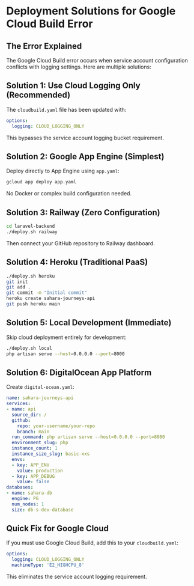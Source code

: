 # Deployment Solutions for Google Cloud Build Error

## The Error Explained
The Google Cloud Build error occurs when service account configuration conflicts with logging settings. Here are multiple solutions:

## Solution 1: Use Cloud Logging Only (Recommended)
The `cloudbuild.yaml` file has been updated with:
```yaml
options:
  logging: CLOUD_LOGGING_ONLY
```

This bypasses the service account logging bucket requirement.

## Solution 2: Google App Engine (Simplest)
Deploy directly to App Engine using `app.yaml`:
```bash
gcloud app deploy app.yaml
```

No Docker or complex build configuration needed.

## Solution 3: Railway (Zero Configuration)
```bash
cd laravel-backend
./deploy.sh railway
```

Then connect your GitHub repository to Railway dashboard.

## Solution 4: Heroku (Traditional PaaS)
```bash
./deploy.sh heroku
git init
git add .
git commit -m "Initial commit"
heroku create sahara-journeys-api
git push heroku main
```

## Solution 5: Local Development (Immediate)
Skip cloud deployment entirely for development:
```bash
./deploy.sh local
php artisan serve --host=0.0.0.0 --port=8000
```

## Solution 6: DigitalOcean App Platform
Create `digital-ocean.yaml`:
```yaml
name: sahara-journeys-api
services:
- name: api
  source_dir: /
  github:
    repo: your-username/your-repo
    branch: main
  run_command: php artisan serve --host=0.0.0.0 --port=8080
  environment_slug: php
  instance_count: 1
  instance_size_slug: basic-xxs
  envs:
  - key: APP_ENV
    value: production
  - key: APP_DEBUG
    value: false
databases:
- name: sahara-db
  engine: PG
  num_nodes: 1
  size: db-s-dev-database
```

## Quick Fix for Google Cloud
If you must use Google Cloud Build, add this to your `cloudbuild.yaml`:
```yaml
options:
  logging: CLOUD_LOGGING_ONLY
  machineType: 'E2_HIGHCPU_8'
```

This eliminates the service account logging requirement.